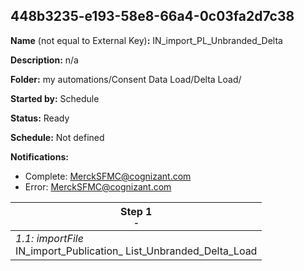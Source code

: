## 448b3235-e193-58e8-66a4-0c03fa2d7c38

**Name** (not equal to External Key)**:** IN_import_PL_Unbranded_Delta

**Description:** n/a

**Folder:** my automations/Consent Data Load/Delta Load/

**Started by:** Schedule

**Status:** Ready

**Schedule:** Not defined

**Notifications:**

* Complete: MerckSFMC@cognizant.com
* Error: MerckSFMC@cognizant.com

| Step 1<br>_<small>-</small>_ |
| --- |
| _1.1: importFile_<br>IN_import_Publication_ List_Unbranded_Delta_Load |

